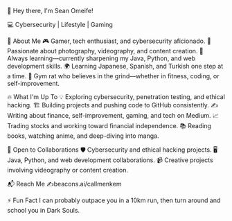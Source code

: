 👋 Hey there, I'm Sean Omeife!

💻 Cybersecurity | Lifestyle | Gaming

🚀 About Me
🎮 Gamer, tech enthusiast, and cybersecurity aficionado.
🎥 Passionate about photography, videography, and content creation.
📖 Always learning—currently sharpening my Java, Python, and web development skills.
🌍 Learning Japanese, Spanish, and Turkish one step at a time.
💪 Gym rat who believes in the grind—whether in fitness, coding, or self-improvement.

🔥 What I'm Up To
💡 Exploring cybersecurity, penetration testing, and ethical hacking.
🏗️ Building projects and pushing code to GitHub consistently.
✍️ Writing about finance, self-improvement, gaming, and tech on Medium.
📈 Trading stocks and working toward financial independence.
📚 Reading books, watching anime, and deep-diving into manga.

🤝 Open to Collaborations
🛡️ Cybersecurity and ethical hacking projects.
🖥️ Java, Python, and web development collaborations.
📹 Creative projects involving videography or content creation.

📬 Reach Me
✍️beacons.ai/callmenkem 

⚡ Fun Fact
I can probably outpace you in a 10km run, then turn around and school you in Dark Souls.
